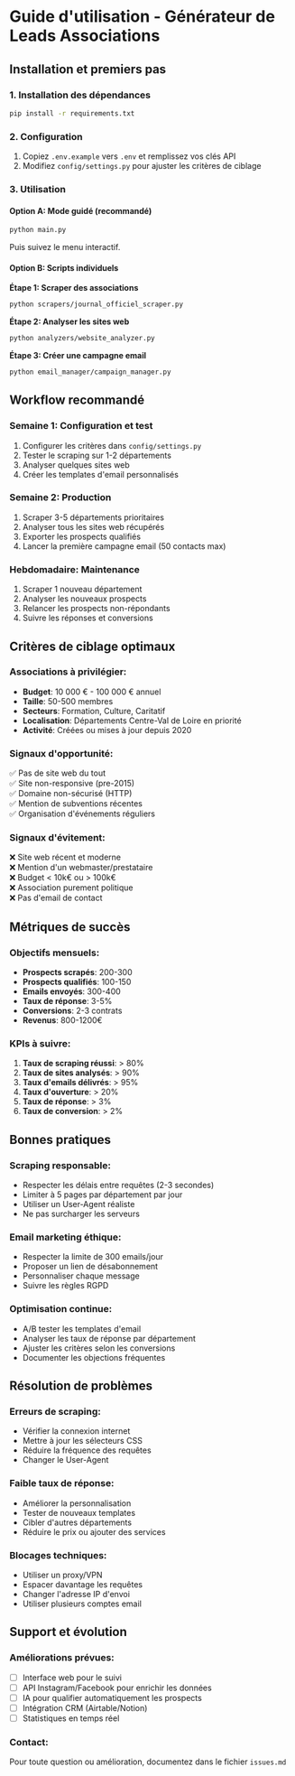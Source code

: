 # Guide d'utilisation - Générateur de Leads Associations

## Installation et premiers pas

### 1. Installation des dépendances
```bash
pip install -r requirements.txt
```

### 2. Configuration
1. Copiez `.env.example` vers `.env` et remplissez vos clés API
2. Modifiez `config/settings.py` pour ajuster les critères de ciblage

### 3. Utilisation

#### Option A: Mode guidé (recommandé)
```bash
python main.py
```
Puis suivez le menu interactif.

#### Option B: Scripts individuels

**Étape 1: Scraper des associations**
```bash
python scrapers/journal_officiel_scraper.py
```

**Étape 2: Analyser les sites web**
```bash
python analyzers/website_analyzer.py
```

**Étape 3: Créer une campagne email**
```bash
python email_manager/campaign_manager.py
```

## Workflow recommandé

### Semaine 1: Configuration et test
1. Configurer les critères dans `config/settings.py`
2. Tester le scraping sur 1-2 départements
3. Analyser quelques sites web
4. Créer les templates d'email personnalisés

### Semaine 2: Production
1. Scraper 3-5 départements prioritaires
2. Analyser tous les sites web récupérés
3. Exporter les prospects qualifiés
4. Lancer la première campagne email (50 contacts max)

### Hebdomadaire: Maintenance
1. Scraper 1 nouveau département
2. Analyser les nouveaux prospects
3. Relancer les prospects non-répondants
4. Suivre les réponses et conversions

## Critères de ciblage optimaux

### Associations à privilégier:
- **Budget**: 10 000 € - 100 000 € annuel
- **Taille**: 50-500 membres
- **Secteurs**: Formation, Culture, Caritatif
- **Localisation**: Départements Centre-Val de Loire en priorité
- **Activité**: Créées ou mises à jour depuis 2020

### Signaux d'opportunité:
✅ Pas de site web du tout  
✅ Site non-responsive (pre-2015)  
✅ Domaine non-sécurisé (HTTP)  
✅ Mention de subventions récentes  
✅ Organisation d'événements réguliers  

### Signaux d'évitement:
❌ Site web récent et moderne  
❌ Mention d'un webmaster/prestataire  
❌ Budget < 10k€ ou > 100k€  
❌ Association purement politique  
❌ Pas d'email de contact  

## Métriques de succès

### Objectifs mensuels:
- **Prospects scrapés**: 200-300
- **Prospects qualifiés**: 100-150
- **Emails envoyés**: 300-400
- **Taux de réponse**: 3-5%
- **Conversions**: 2-3 contrats
- **Revenus**: 800-1200€

### KPIs à suivre:
1. **Taux de scraping réussi**: > 80%
2. **Taux de sites analysés**: > 90%  
3. **Taux d'emails délivrés**: > 95%
4. **Taux d'ouverture**: > 20%
5. **Taux de réponse**: > 3%
6. **Taux de conversion**: > 2%

## Bonnes pratiques

### Scraping responsable:
- Respecter les délais entre requêtes (2-3 secondes)
- Limiter à 5 pages par département par jour
- Utiliser un User-Agent réaliste
- Ne pas surcharger les serveurs

### Email marketing éthique:
- Respecter la limite de 300 emails/jour
- Proposer un lien de désabonnement
- Personnaliser chaque message
- Suivre les règles RGPD

### Optimisation continue:
- A/B tester les templates d'email
- Analyser les taux de réponse par département
- Ajuster les critères selon les conversions
- Documenter les objections fréquentes

## Résolution de problèmes

### Erreurs de scraping:
- Vérifier la connexion internet
- Mettre à jour les sélecteurs CSS
- Réduire la fréquence des requêtes
- Changer le User-Agent

### Faible taux de réponse:
- Améliorer la personnalisation
- Tester de nouveaux templates
- Cibler d'autres départements
- Réduire le prix ou ajouter des services

### Blocages techniques:
- Utiliser un proxy/VPN
- Espacer davantage les requêtes
- Changer l'adresse IP d'envoi
- Utiliser plusieurs comptes email

## Support et évolution

### Améliorations prévues:
- [ ] Interface web pour le suivi
- [ ] API Instagram/Facebook pour enrichir les données
- [ ] IA pour qualifier automatiquement les prospects
- [ ] Intégration CRM (Airtable/Notion)
- [ ] Statistiques en temps réel

### Contact:
Pour toute question ou amélioration, documentez dans le fichier `issues.md`
